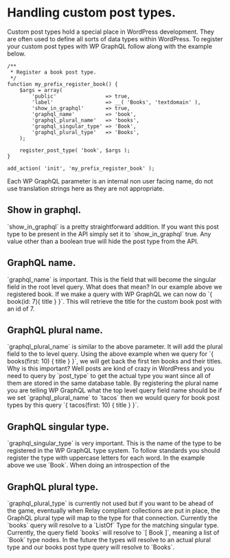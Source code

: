 # Handling custom post types.

Custom post types hold a special place in WordPress development.  They are often used to define all sorts of data types within WordPress.  To register your custom post types with WP GraphQL follow along with the example below.

```
/**
 * Register a book post type.
 */
function my_prefix_register_book() {
    $args = array(
        'public'                => true,
        'label'                 => __( 'Books', 'textdomain' ),
        'show_in_graphql'       => true,
        'graphql_name'          => 'book',
        'graphql_plural_name'   => 'books',
        'graphql_singular_type' => 'Book',
        'graphql_plural_type'   => 'Books',
    );

    register_post_type( 'book', $args );
}

add_action( 'init', 'my_prefix_register_book' );
```

Each WP GraphQL parameter is an internal non user facing name, do not use translation strings here as they are not appropriate.

## Show in graphql.

\`show\_in\_graphql\` is a pretty straightforward addition.  If you want this post type to be present in the API simply set it to \`show\_in\_graphql\` true.  Any value other than a boolean true will hide the post type from the API.

## GraphQL name.

\`graphql\_name\` is important.  This is the field that will become the singular field in the root level query.  What does that mean? In our example above we registered book.  If we make a query with WP GraphQL we can now do \`{ book\(id: 7\){ title } }\`.  This will retrieve the title for the custom book post with an id of 7.

## GraphQL plural name.

\`graphql\_plural\_name\` is similar to the above parameter.  It will add the plural field to the to level query.  Using the above example when we query for \`{ books\(first: 10\) { title } }\`, we will get back the first ten books and their titles.  Why is this important? Well posts are kind of crazy in WordPress and you need to query by \`post\_type\` to get the actual type you want since all of them are stored in the same database table.  By registering the plural name you are telling WP GraphQL what the top level query field name should be if we set \`graphql\_plural\_name\` to \`tacos\` then we would query for book post types by this query \`{ tacos\(first: 10\) { title } }\`.

## GraphQL singular type.

\`graphql\_singular\_type\` is very important. This is the name of the type to be registered in the WP GraphQL type system. To follow standards you should register the type with uppercase letters for each word.  In the example above we use \`Book\`. When doing an introspection of the 

## GraphQL plural type.

\`graphql\_plural\_type\` is currently not used but if you want to be ahead of the game, eventually when Relay compliant collections are put in place, the GraphQL plural type will map to the type for that connection.  Currently the \`books\` query will resolve to a \`ListOf\` Type for the matching singular type.  Currently, the query field \`books\` will resolve to \`\[ Book \]\`, meaning a list of \`Book\` type nodes.  In the future the types will resolve to an actual plural type and our books post type query will resolve to \`Books\`.



